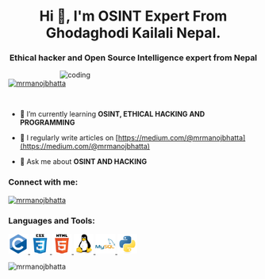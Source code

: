 <h1 align="center">Hi 👋, I'm OSINT Expert From Ghodaghodi Kailali Nepal.</h1>
<h3 align="center"> Ethical hacker and Open Source Intelligence expert from Nepal</h3>
<img align="right" alt="coding" width="400" src="https://media4.giphy.com/media/qgQUggAC3Pfv687qPC/giphy.gif?cid=ecf05e4734tk0se18pifpk72baoa84xdvmyq0nfqlf8m5dgz&ep=v1_gifs_search&rid=giphy.gif&ct=g">
<p align="left"> <a href="https://github.com/ryo-ma/github-profile-trophy"><img src="https://github-profile-trophy.vercel.app/?username=mrmanojbhatta" alt="mrmanojbhatta" /></a> </p>

<p align="left"> <a href="https://twitter.com/" target="blank"><img src="https://img.shields.io/twitter/follow/?logo=twitter&style=for-the-badge" alt="" /></a> </p>

- 🌱 I’m currently learning **OSINT, ETHICAL HACKING AND PROGRAMMING**

- 📝 I regularly write articles on [https://medium.com/@mrmanojbhatta](https://medium.com/@mrmanojbhatta)

- 💬 Ask me about **OSINT AND HACKING**

<h3 align="left">Connect with me:</h3>
<p align="left">
<a href="https://medium.com/mrmanojbhatta" target="blank"><img align="center" src="https://raw.githubusercontent.com/rahuldkjain/github-profile-readme-generator/master/src/images/icons/Social/medium.svg" alt="mrmanojbhatta" height="30" width="40" /></a>
</p>

<h3 align="left">Languages and Tools:</h3>
<p align="left"> <a href="https://www.cprogramming.com/" target="_blank" rel="noreferrer"> <img src="https://raw.githubusercontent.com/devicons/devicon/master/icons/c/c-original.svg" alt="c" width="40" height="40"/> </a> <a href="https://www.w3schools.com/css/" target="_blank" rel="noreferrer"> <img src="https://raw.githubusercontent.com/devicons/devicon/master/icons/css3/css3-original-wordmark.svg" alt="css3" width="40" height="40"/> </a> <a href="https://www.w3.org/html/" target="_blank" rel="noreferrer"> <img src="https://raw.githubusercontent.com/devicons/devicon/master/icons/html5/html5-original-wordmark.svg" alt="html5" width="40" height="40"/> </a> <a href="https://www.linux.org/" target="_blank" rel="noreferrer"> <img src="https://raw.githubusercontent.com/devicons/devicon/master/icons/linux/linux-original.svg" alt="linux" width="40" height="40"/> </a> <a href="https://www.mysql.com/" target="_blank" rel="noreferrer"> <img src="https://raw.githubusercontent.com/devicons/devicon/master/icons/mysql/mysql-original-wordmark.svg" alt="mysql" width="40" height="40"/> </a> <a href="https://www.python.org" target="_blank" rel="noreferrer"> <img src="https://raw.githubusercontent.com/devicons/devicon/master/icons/python/python-original.svg" alt="python" width="40" height="40"/> </a> </p>

<p><img align="left" src="https://github-readme-stats.vercel.app/api/top-langs?username=mrmanojbhatta&show_icons=true&locale=en&layout=compact" alt="mrmanojbhatta" /></p>

